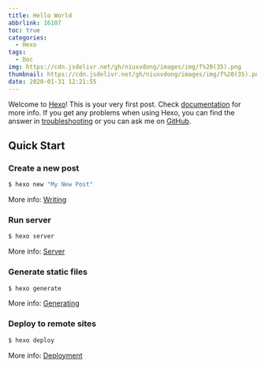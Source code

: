 ```yaml
---
title: Hello World
abbrlink: 16107
toc: true
categories:
  - Hexo
tags:
  - Doc
img: https://cdn.jsdelivr.net/gh/niuxvdong/images/img/f%20(35).png
thumbnail: https://cdn.jsdelivr.net/gh/niuxvdong/images/img/f%20(35).png'https://cdn.jsdelivr.net/gh/niuxvdong/images/img/f%20(35).png'
date: 2020-01-31 12:21:55
---
```


Welcome to [Hexo](https://hexo.io/)! This is your very first post. Check [documentation](https://hexo.io/docs/) for more info. If you get any problems when using Hexo, you can find the answer in [troubleshooting](https://hexo.io/docs/troubleshooting.html) or you can ask me on [GitHub](https://github.com/hexojs/hexo/issues).

## Quick Start

### Create a new post

```bash
$ hexo new "My New Post"
```

More info: [Writing](https://hexo.io/docs/writing.html)

### Run server

```bash
$ hexo server
```

More info: [Server](https://hexo.io/docs/server.html)

### Generate static files

```bash
$ hexo generate
```

More info: [Generating](https://hexo.io/docs/generating.html)

### Deploy to remote sites

```bash
$ hexo deploy
```

More info: [Deployment](https://hexo.io/docs/one-command-deployment.html)
